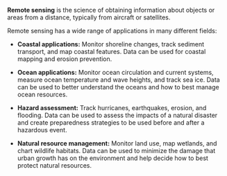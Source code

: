 **Remote sensing** is the science of obtaining information about objects or areas from a distance, typically from aircraft or satellites.



Remote sensing has a wide range of applications in many different fields:



- **Coastal applications:** Monitor shoreline changes, track sediment transport, and map coastal features. Data can be used for coastal mapping and erosion prevention.



- **Ocean applications:** Monitor ocean circulation and current systems, measure ocean temperature and wave heights, and track sea ice. Data can be used to better understand the oceans and how to best manage ocean resources.



- **Hazard assessment:** Track hurricanes, earthquakes, erosion, and flooding. Data can be used to assess the impacts of a natural disaster and create preparedness strategies to be used before and after a hazardous event.



- **Natural resource management:** Monitor land use, map wetlands, and chart wildlife habitats. Data can be used to minimize the damage that urban growth has on the environment and help decide how to best protect natural resources.








































